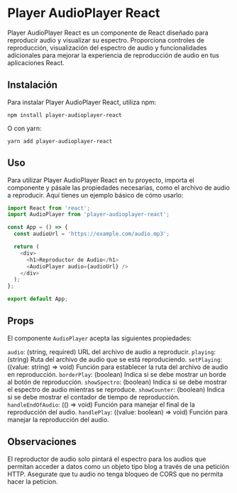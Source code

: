 # Player AudioPlayer React

Player AudioPlayer React es un componente de React diseñado para reproducir audio y visualizar su espectro. Proporciona controles de reproducción, visualización del espectro de audio y funcionalidades adicionales para mejorar la experiencia de reproducción de audio en tus aplicaciones React.

## Instalación

Para instalar Player AudioPlayer React, utiliza npm:

`npm install player-audioplayer-react`

O con yarn:

`yarn add player-audioplayer-react`

## Uso

Para utilizar Player AudioPlayer React en tu proyecto, importa el componente y pásale las propiedades necesarias, como el archivo de audio a reproducir. Aquí tienes un ejemplo básico de cómo usarlo:

```js
import React from 'react';
import AudioPlayer from 'player-audioplayer-react';

const App = () => {
  const audioUrl = 'https://example.com/audio.mp3';

  return (
    <div>
      <h1>Reproductor de Audio</h1>
      <AudioPlayer audio={audioUrl} />
    </div>
  );
};

export default App;
```

## Props

El componente `AudioPlayer` acepta las siguientes propiedades:

`audio`: (string, required) URL del archivo de audio a reproducir.
`playing`: (string) Ruta del archivo de audio que se está reproduciendo.
`setPlaying`: ((value: string) => void) Función para establecer la ruta del archivo de audio en reproducción.
`borderPlay`: (boolean) Indica si se debe mostrar un borde al botón de reproducción.
`showSpectro`: (boolean) Indica si se debe mostrar el espectro de audio mientras se reproduce.
`showCounter`: (boolean) Indica si se debe mostrar el contador de tiempo de reproducción.
`handleEndOfAudio`: (() => void) Función para manejar el final de la reproducción del audio.
`handlePlay`: ((value: boolean) => void) Función para manejar la reproducción del audio.

## Observaciones

El reproductor de audio solo pintará el espectro para los audios que permitan acceder a datos como un objeto tipo blog a través de una petición HTTP. Asegurate que tu audio no tenga bloqueo de CORS que no permita hacer la peticion.

